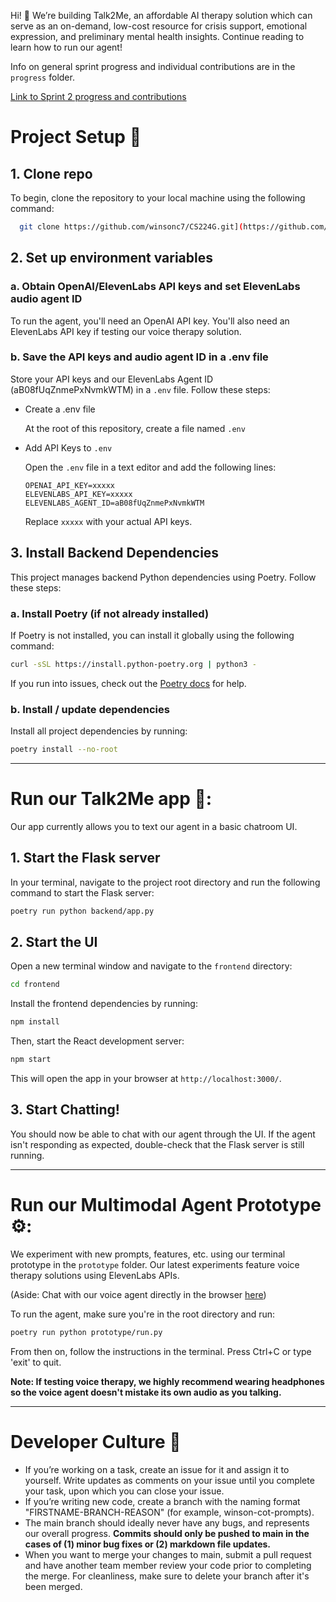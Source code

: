 Hi! 👋 We’re building Talk2Me, an affordable AI therapy solution which can serve as an on-demand, low-cost resource for crisis support, emotional expression, and preliminary mental health insights. Continue reading to learn how to run our agent!

Info on general sprint progress and individual contributions are in the `progress` folder.

[Link to Sprint 2 progress and contributions](https://github.com/winsonc7/CS224G/blob/main/progress/SPRINT_TWO.md)

# Project Setup 🤖

## 1. Clone repo

To begin, clone the repository to your local machine using the following command:
```bash
  git clone https://github.com/winsonc7/CS224G.git](https://github.com/MaxMeyberg/AI_Therapist.git)
```

## 2. Set up environment variables

### a. Obtain OpenAI/ElevenLabs API keys and set ElevenLabs audio agent ID

To run the agent, you'll need an OpenAI API key. You'll also need an ElevenLabs API key if testing our voice therapy solution.

### b.  Save the API keys and audio agent ID in a .env file

  Store your API keys and our ElevenLabs Agent ID (aB08fUqZnmePxNvmkWTM) in a `.env` file. Follow these steps:

- Create a .env file

  At the root of this repository, create a file named `.env`

- Add API Keys to `.env`

  Open the `.env` file in a text editor and add the following lines:

  ```
  OPENAI_API_KEY=xxxxx
  ELEVENLABS_API_KEY=xxxxx
  ELEVENLABS_AGENT_ID=aB08fUqZnmePxNvmkWTM
  ```
  Replace `xxxxx` with your actual API keys.
  
## 3. Install Backend Dependencies

This project manages backend Python dependencies using Poetry. Follow these steps:

### a. Install Poetry (if not already installed)

If Poetry is not installed, you can install it globally using the following command:

  ```bash
  curl -sSL https://install.python-poetry.org | python3 -
  ```

If you run into issues, check out the [Poetry docs](https://python-poetry.org/docs/#installing-with-the-official-installer) for help.

### b. Install / update dependencies

Install all project dependencies by running:

  ```bash
  poetry install --no-root
  ```
---

# Run our Talk2Me app 💬:

Our app currently allows you to text our agent in a basic chatroom UI.

## 1. Start the Flask server

In your terminal, navigate to the project root directory and run the following command to start the Flask server:
```bash
poetry run python backend/app.py
```
## 2. Start the UI

Open a new terminal window and navigate to the `frontend` directory:
```bash
cd frontend
```
Install the frontend dependencies by running:
```bash
npm install
```
Then, start the React development server:
```bash
npm start
```
This will open the app in your browser at `http://localhost:3000/`.

## 3. Start Chatting!

You should now be able to chat with our agent through the UI. If the agent isn't responding as expected, double-check that the Flask server is still running.

---

# Run our Multimodal Agent Prototype ⚙️:

We experiment with new prompts, features, etc. using our terminal prototype in the `prototype` folder. Our latest experiments feature
voice therapy solutions using ElevenLabs APIs.

(Aside: Chat with our voice agent directly in the browser [here](https://elevenlabs.io/app/talk-to?agent_id=aB08fUqZnmePxNvmkWTM))

To run the agent, make sure you're in the root directory and run:
```bash
poetry run python prototype/run.py
```
From then on, follow the instructions in the terminal. Press Ctrl+C or type 'exit' to quit.

**Note: If testing voice therapy, we highly recommend wearing headphones so the voice agent doesn't mistake its own audio as you talking.**

---
# Developer Culture 🔧
- If you’re working on a task, create an issue for it and assign it to yourself. Write updates as comments on your issue until you complete your task, upon which you can close your issue.
- If you’re writing new code, create a branch with the naming format "FIRSTNAME-BRANCH-REASON" (for example, winson-cot-prompts).
- The main branch should ideally never have any bugs, and represents our overall progress. **Commits should only be pushed to main in the cases of (1) minor bug fixes or (2) markdown file updates.**
- When you want to merge your changes to main, submit a pull request and have another team member review your code prior to completing the merge. For cleanliness, make sure to delete your branch after it's been merged.
